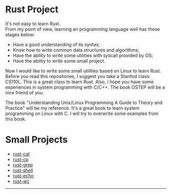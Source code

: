 # Rust Project

It's not easy to learn Rust.  
From my point of view, learning an programming language well has
these stages below:  
- Have a good understanding of its syntax;
- Know how to write common data structures and algorithms;
- Have the ability to write some utilities with syscall provided by OS;
- Have the ability to write some small project.
  
Now I would like to write some small utilities based on Linux to learn Rust. 
Before you read this repositories, I suggest you take a Stanfod class: CS110L. 
This is a great class to learn Rust. Also, I hope you have some experiences in 
system programming with C/C++. The book OSTEP will be a nice friend of you.  

The book "Understanding Unix/Linux Programming A Guide to Theory and Practice"
will be my reference. It's a great book to learn system programming on Linux 
with C. I will try to overwrite some examples from this book.  

# Small Projects

- [rust-cat](https://github.com/TomSawyer404/rust-cat)
- [rust-cp](https://github.com/TomSawyer404/rust-cp)
- [rust-grep](https://github.com/TomSawyer404/rust-grep)
- [rust-shell](https://github.com/TomSawyer404/rust-shell)
- [rust-echo](https://github.com/TomSawyer404/rust-echo)
- [rust-wc](https://github.com/TomSawyer404/rust-wc)

---
